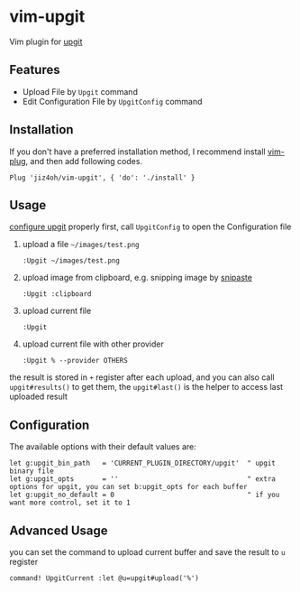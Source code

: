 # vim-upgit

Vim plugin for [upgit](https://github.com/pluveto/upgit)

## Features

- Upload File by `Upgit` command
- Edit Configuration File by `UpgitConfig` command

## Installation

If you don't have a preferred installation method, I recommend
install [vim-plug](https://github.com/junegunn/vim-plug), and
then add following codes.

```vim
Plug 'jiz4oh/vim-upgit', { 'do': './install' }
```

## Usage

[configure upgit](https://github.com/pluveto/upgit#config) properly first, call `UpgitConfig` to open the Configuration file

1. upload a file `~/images/test.png`

    ```vim
    :Upgit ~/images/test.png
    ```

2. upload image from clipboard, e.g. snipping image by [snipaste](https://github.com/Snipaste/feedback)

    ```vim
    :Upgit :clipboard
    ```

3. upload current file

    ```vim
    :Upgit
    ```

4. upload current file with other provider

    ```vim
    :Upgit % --provider OTHERS
    ```

the result is stored in `+` register after each upload, and you can also call `upgit#results()` to get them, the `upgit#last()` is the helper to access last uploaded result

## Configuration

The available options with their default values are:

```vim
let g:upgit_bin_path   = 'CURRENT_PLUGIN_DIRECTORY/upgit'  " upgit binary file
let g:upgit_opts       = ''                                " extra options for upgit, you can set b:upgit_opts for each buffer
let g:upgit_no_default = 0                                 " if you want more control, set it to 1
```

## Advanced Usage

you can set the command to upload current buffer and save the result to `u` register

```vim
command! UpgitCurrent :let @u=upgit#upload('%')
```
